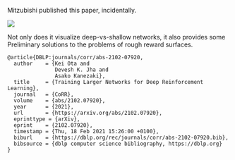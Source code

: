 Mitzubishi published this paper, incidentally.

![](linked_data/deep_vs_wide_rl.PNG)

Not only does it visualize deep-vs-shallow networks, it also provides some Preliminary solutions to the problems of rough reward surfaces.

```
@article{DBLP:journals/corr/abs-2102-07920,
  author    = {Kei Ota and
               Devesh K. Jha and
               Asako Kanezaki},
  title     = {Training Larger Networks for Deep Reinforcement Learning},
  journal   = {CoRR},
  volume    = {abs/2102.07920},
  year      = {2021},
  url       = {https://arxiv.org/abs/2102.07920},
  eprinttype = {arXiv},
  eprint    = {2102.07920},
  timestamp = {Thu, 18 Feb 2021 15:26:00 +0100},
  biburl    = {https://dblp.org/rec/journals/corr/abs-2102-07920.bib},
  bibsource = {dblp computer science bibliography, https://dblp.org}
}
```
